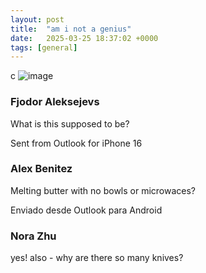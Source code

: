 ```yaml
---
layout: post
title:  "am i not a genius"
date:   2025-03-25 18:37:02 +0000
tags: [general]
---
```

c
![image](https://github.com/user-attachments/assets/058bac19-9bfd-462c-86c3-139129c29f3f)

### Fjodor Aleksejevs
What is this supposed to be?

Sent from Outlook for iPhone 16
### Alex Benitez
Melting butter with no bowls or microwaces?

Enviado desde Outlook para Android
### Nora Zhu
yes! also - why are there so many knives?

